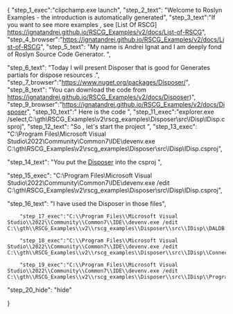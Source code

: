 {
    "step_1_exec":"clipchamp.exe launch",
    "step_2_text": "Welcome to Roslyn Examples - the introduction is automatically generated",
    "step_3_text":"If you want to see more examples , see  [List Of RSCG] https://ignatandrei.github.io/RSCG_Examples/v2/docs/List-of-RSCG",
    "step_4_browser":"https://ignatandrei.github.io/RSCG_Examples/v2/docs/List-of-RSCG",
    "step_5_text": "My name is Andrei Ignat and I am deeply fond of Roslyn Source Code Generator. ",

"step_6_text": "Today I will present Disposer  that is good for Generates partials for dispose resources .",
"step_7_browser":"https://www.nuget.org/packages/Disposer/",
"step_8_text": "You can download the code from https://ignatandrei.github.io/RSCG_Examples/v2/docs/Disposer)",
"step_9_browser":"https://ignatandrei.github.io/RSCG_Examples/v2/docs/Disposer",
"step_10_text":" Here is the code ",
"step_11_exec":"explorer.exe /select,C:\\gth\\RSCG_Examples\\v2\\rscg_examples\\Disposer\\src\\IDisp\\IDisp.csproj",
"step_12_text": "So , let's start the project ",
"step_13_exec": "C:\\Program Files\\Microsoft Visual Studio\\2022\\Community\\Common7\\IDE\\devenv.exe C:\\gth\\RSCG_Examples\\v2\\rscg_examples\\Disposer\\src\\IDisp\\IDisp.csproj",

"step_14_text": "You put the  [Disposer](https://www.nuget.org/packages/Disposer/) into the csproj ",

"step_15_exec": "C:\\Program Files\\Microsoft Visual Studio\\2022\\Community\\Common7\\IDE\\devenv.exe /edit C:\\gth\\RSCG_Examples\\v2\\rscg_examples\\Disposer\\src\\IDisp\\IDisp.csproj",

"step_16_text": "I have used the Disposer in those files",


        "step_17_exec":"C:\\Program Files\\Microsoft Visual Studio\\2022\\Community\\Common7\\IDE\\devenv.exe /edit C:\\gth\\RSCG_Examples\\v2\\rscg_examples\\Disposer\\src\\IDisp\\DALDB.cs",
    
        "step_18_exec":"C:\\Program Files\\Microsoft Visual Studio\\2022\\Community\\Common7\\IDE\\devenv.exe /edit C:\\gth\\RSCG_Examples\\v2\\rscg_examples\\Disposer\\src\\IDisp\\ConnectionDB.cs",
    
        "step_19_exec":"C:\\Program Files\\Microsoft Visual Studio\\2022\\Community\\Common7\\IDE\\devenv.exe /edit C:\\gth\\RSCG_Examples\\v2\\rscg_examples\\Disposer\\src\\IDisp\\Program.cs",
    
"step_20_hide": "hide"


}
